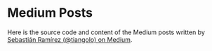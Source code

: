 # Medium Posts

Here is the source code and content of the Medium posts written by [Sebastián Ramírez (@tiangolo) on Medium](https://medium.com/@tiangolo).